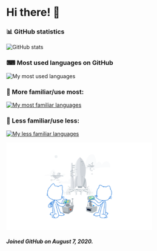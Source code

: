 # Hi there! 👋
### 📊 GitHub statistics
![GitHub stats](https://github-readme-stats.vercel.app/api?username=aspectofjerry&count_private=true&show_icons=true&include_all_commits=true&text_bold=false&bg_color=00000000&icon_color=87ceeb&ring_color=87ceeb&title_color=87ceeb)
### ⌨ Most used languages on GitHub
![My most used languages](https://github-readme-stats.vercel.app/api/top-langs/?username=aspectofjerry&layout=compact&langs_count=10&bg_color=00000000&title_color=87ceeb)

### 📗 More familiar/use most:
[![My most familiar languages](https://skillicons.dev/icons?i=azure,cloudflare,discord,bots,git,github,githubactions,html,java,js,md,nodejs,postman,sass,stackoverflow,vscode&theme=light&perline=10)](https://skillicons.dev)

### 📕 Less familiar/use less:
[![My less familiar languages](https://skillicons.dev/icons?i=arduino,cpp,cs,css,express,react,regex,ts&theme=light&perline=10)](https://skillicons.dev)

<img src ="https://github.com/AspectOfJerry/AspectOfJerry/blob/main/images/profile-joined-github.svg" width="384" height="auto">

<h5>Joined GitHub on August 7, 2020.</h5>


<!--
**AspectOfJerry/AspectOfJerry** is a ✨ _special_ ✨ repository because its `README.md` (this file) appears on your GitHub profile.

Here are some ideas to get you started:

- 🔭 I’m currently working on ...
- 🌱 I’m currently learning ...
- 👯 I’m looking to collaborate on ...
- 🤔 I’m looking for help with ...
- 💬 Ask me about ...
- 📫 How to reach me: ...
- 😄 Pronouns: ...
- ⚡ Fun fact: ...
-->
